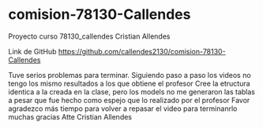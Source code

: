 # comision-78130-Callendes
Proyecto curso 78130_callendes
Cristian Allendes
 
Link de GitHub
https://github.com/callendes2130/comision-78130-Callendes

Tuve serios problemas para terminar. Siguiendo paso a paso los videos no tengo los mismo resultados a los que obtiene el profesor
Cree la etructura identica a la creada en la clase, pero los models no me generaron las tablas a pesar que fue hecho como espejo que lo realizado por el profesor
Favor agradezco más tiempo para volver a repasar el video para terminanrlo muchas gracias
Atte
Cristian Allendes
